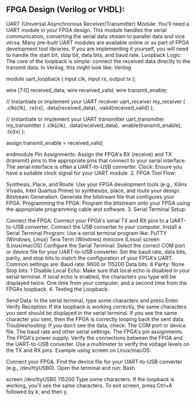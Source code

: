 ## FPGA Design (Verilog or VHDL):

UART (Universal Asynchronous Receiver/Transmitter) Module:
You'll need a UART module in your FPGA design. This module handles the serial communication, converting the serial data stream to parallel data and vice versa.
Many pre-built UART modules are available online or as part of FPGA development tool libraries.
If you are implementing it yourself, you will need to handle the start bit, stop bit, data bits, and baud rate.
Loopback Logic:
The core of the loopback is simple: connect the received data directly to the transmit data.
In Verilog, this might look like:
Verilog

module uart_loopback (
  input clk,
  input rx,
  output tx
);

  wire [7:0] received_data;
  wire received_valid;
  wire transmit_enable;

  // Instantiate or implement your UART receiver
  uart_receiver my_receiver (
    .clk(clk),
    .rx(rx),
    .data(received_data),
    .valid(received_valid)
  );

  // Instantiate or implement your UART transmitter
  uart_transmitter my_transmitter (
    .clk(clk),
    .data(received_data),
    .enable(transmit_enable),
    .tx(tx)
  );

  assign transmit_enable = received_valid;

endmodule
Pin Assignments:
Assign the FPGA's RX (receive) and TX (transmit) pins to the appropriate pins that connect to your serial interface.
The serial interface is often a UART-to-USB converter.
Clock:
Ensure you have a suitable clock signal for your UART module.
2. FPGA Tool Flow:

Synthesis, Place, and Route:
Use your FPGA development tools (e.g., Xilinx Vivado, Intel Quartus Prime) to synthesize, place, and route your design.
Bitstream Generation:
Generate the bitstream file that configures your FPGA.
Programming the FPGA:
Program the bitstream onto your FPGA using the appropriate programming cable and software.
3. Serial Terminal Setup:

Connect the FPGA:
Connect your FPGA's serial TX and RX pins to a UART-to-USB converter.
Connect the USB converter to your computer.
Install a Serial Terminal Program:
Use a serial terminal program like:
PuTTY (Windows, Linux)
Tera Term (Windows)
minicom (Linux)
screen (Linux/macOS)
Configure the Serial Terminal:
Select the correct COM port or device file for your UART-to-USB converter.
Set the baud rate, data bits, parity, and stop bits to match the configuration of your FPGA's UART. Common settings are:
Baud rate: 9600 or 115200
Data bits: 8
Parity: None
Stop bits: 1
Disable Local Echo:
Make sure that local echo is disabled in your serial terminal. If local echo is enabled, the characters you type will be displayed twice. One time from your computer, and a second time from the FPGAs loopback.
4. Testing the Loopback:

Send Data:
In the serial terminal, type some characters and press Enter.
Verify Reception:
If the loopback is working correctly, the same characters you sent should be displayed in the serial terminal.
If you see the same character you sent, then the FPGA is correctly looping back the sent data.
Troubleshooting:
If you don't see the data, check:
The COM port or device file.
The baud rate and other serial settings.
The FPGA's pin assignments.
The FPGA's power supply.
Verify the connections between the FPGA and the UART-to-USB converter.
Use a multimeter to verify the voltage levels on the TX and RX pins.
Example using screen on Linux/macOS:

Connect your FPGA.
Find the device file for your UART-to-USB converter (e.g., /dev/ttyUSB0).
Open the terminal and run:
Bash

screen /dev/ttyUSB0 115200
Type some characters.
If the loopback is working, you'll see the same characters.
To exit screen, press Ctrl+A followed by k, and then y.
